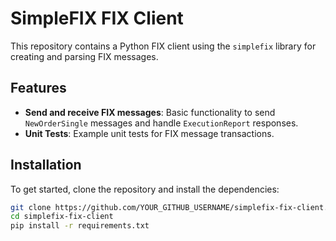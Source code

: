# SimpleFIX FIX Client

This repository contains a Python FIX client using the `simplefix` library for creating and parsing FIX messages.

## Features

- **Send and receive FIX messages**: Basic functionality to send `NewOrderSingle` messages and handle `ExecutionReport` responses.
- **Unit Tests**: Example unit tests for FIX message transactions.

## Installation

To get started, clone the repository and install the dependencies:

```bash
git clone https://github.com/YOUR_GITHUB_USERNAME/simplefix-fix-client.git
cd simplefix-fix-client
pip install -r requirements.txt
